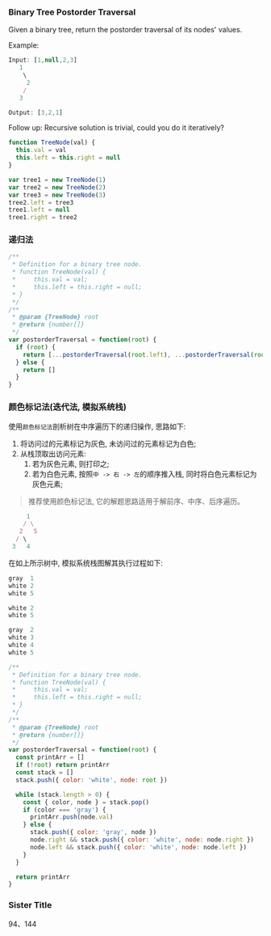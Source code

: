 <!--
abbrlink: 91ua56uy
-->

### Binary Tree Postorder Traversal

Given a binary tree, return the postorder traversal of its nodes' values.

Example:

```js
Input: [1,null,2,3]
   1
    \
     2
    /
   3
```

```js
Output: [3,2,1]
```

Follow up: Recursive solution is trivial, could you do it iteratively?

```js
function TreeNode(val) {
  this.val = val
  this.left = this.right = null
}

var tree1 = new TreeNode(1)
var tree2 = new TreeNode(2)
var tree3 = new TreeNode(3)
tree2.left = tree3
tree1.left = null
tree1.right = tree2
```

### 递归法

```js
/**
 * Definition for a binary tree node.
 * function TreeNode(val) {
 *     this.val = val;
 *     this.left = this.right = null;
 * }
 */
/**
 * @param {TreeNode} root
 * @return {number[]}
 */
var postorderTraversal = function(root) {
  if (root) {
    return [...postorderTraversal(root.left), ...postorderTraversal(root.right), root.val]
  } else {
    return []
  }
}
```

### 颜色标记法(迭代法, 模拟系统栈)

使用`颜色标记法`剖析树在中序遍历下的递归操作, 思路如下:

1. 将访问过的元素标记为灰色, 未访问过的元素标记为白色;
2. 从栈顶取出访问元素:
   1. 若为灰色元素, 则打印之;
   2. 若为白色元素, 按照`中 -> 右 -> 左`的顺序推入栈, 同时将白色元素标记为灰色元素;

> 推荐使用颜色标记法, 它的解题思路适用于解前序、中序、后序遍历。

```js
     1
    / \
   2   5
  / \
 3   4
```

在如上所示树中, 模拟系统栈图解其执行过程如下:

```js
gray  1
white 2
white 5

white 2
white 5

gray  2
white 3
white 4
white 5
```

```js
/**
 * Definition for a binary tree node.
 * function TreeNode(val) {
 *     this.val = val;
 *     this.left = this.right = null;
 * }
 */
/**
 * @param {TreeNode} root
 * @return {number[]}
 */
var postorderTraversal = function(root) {
  const printArr = []
  if (!root) return printArr
  const stack = []
  stack.push({ color: 'white', node: root })

  while (stack.length > 0) {
    const { color, node } = stack.pop()
    if (color === 'gray') {
      printArr.push(node.val)
    } else {
      stack.push({ color: 'gray', node })
      node.right && stack.push({ color: 'white', node: node.right })
      node.left && stack.push({ color: 'white', node: node.left })
    }
  }

  return printArr
}
```

### Sister Title

94、144